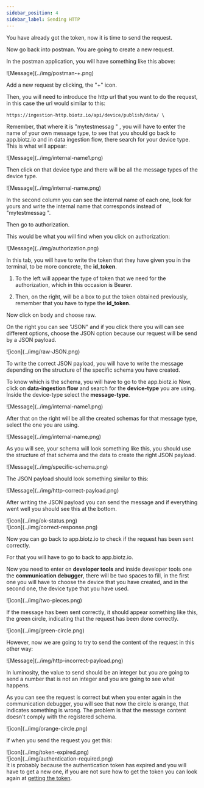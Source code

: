 ```yaml
---
sidebar_position: 4
sidebar_label: Sending HTTP
---
```


You have already got the token, now it is time to send the request.

Now go back into postman. You are going to create a new request.

In the postman application, you will have something like this above:

<div class="tutorial-image-container">
![Message](../img/postman-+.png)
</div>

Add a new request by clicking, the "+" icon. 

Then, you will need to introduce the http url that you want to do the request, in this case the url would similar to this:

```
https://ingestion-http.biotz.io/api/device/publish/data/ \
```

Remember, that where it is "mytestmessag \" , you will have to enter the name of your own message type, to see that you should go back to app.biotz.io and in data ingestion flow, there search for your device type.
This is what will appear:

<div class="tutorial-image-container">
![Message](../img/internal-name1.png)
</div>

Then click on that device type and there will be all the message types of the device type.

<div class="tutorial-image-container">
![Message](../img/internal-name.png)
</div>

In the second column you can see the internal name of each one, look for yours and write the internal name that corresponds instead of "mytestmessag \". 

Then go to authorization.

This would be what you will find when you click on authorization:

<div class="tutorial-image-container">
![Message](../img/authorization.png)
</div>

In this tab, you will have to write the token that they have given you in the terminal, to be more concrete, the **id_token**.

1. To the left will appear the type of token that we need for the authorization, which in this occasion is Bearer.
    
2. Then, on the right, will be a box to put the token obtained previously, remember that you have to type the **id_token**.


Now click on body and choose raw. 

On the right you can see "JSON" and if you click there you will can see different options, choose the JSON option because our request will be send by a JSON payload.

<div class="tutorial-image-container">
![icon](../img/raw-JSON.png)
</div>

To write the correct JSON payload, you will have to write the message depending on the structure of the specific schema you have created. 

To know which is the schema, you will have to go to the app.biotz.io Now, click on **data-ingestion flow** and search for the **device-type** you are using. Inside the device-type select the **message-type**.

<div class="tutorial-image-container">
![Message](../img/internal-name1.png)
</div>

After that on the right will be all the created schemas for that message type, select the one you are using.

<div class="tutorial-image-container">
![Message](../img/internal-name.png)
</div>

As you will see, your schema will look something like this, you should use the structure of that schema and the data to create the right JSON payload.

<div class="tutorial-image-container">
![Message](../img/specific-schema.png)
</div>

The JSON payload should look something similar to this:

<div class="tutorial-image-container">
![Message](../img/http-correct-payload.png)
</div>


After writing the JSON payload you can send the message and if everything went well you should see this at the bottom. 

<div class="tutorial-image-container">
![icon](../img/ok-status.png)
</div>

<div class="tutorial-image-container">
![icon](../img/correct-response.png)
</div>

Now you can go back to app.biotz.io to check if the request has been sent correctly.

For that you will have to go to back to app.biotz.io.

Now you need to enter on **developer tools** and inside developer tools one the **communication debugger**, there will be two spaces to fill, in the first one you will have to choose the device that you have created, and in the second one, the device type that you have used.

<div class="tutorial-image-container">
![icon](../img/two-pieces.png)
</div>


If the message has been sent correctly, it should appear something like this, the green circle, indicating that the request has been done correctly.

<div class="tutorial-image-container">
![icon](../img/green-circle.png)
</div>

However, now we are going to try to send the content of the request in this other way:

<div class="tutorial-image-container">
![Message](../img/http-incorrect-payload.png)
</div>

In luminosity, the value to send should be an integer but you are going to send a number that is not an integer and you are going to see what happens.



As you can see the request is correct but when you enter again in the communication debugger, you will see that now the circle is orange, that indicates something is wrong. 
The problem is that the message content doesn't comply with the registered schema.

<div class="tutorial-image-container">
![icon](../img/orange-circle.png)
</div>

If when you send the request you get this:

<div class="tutorial-image-container">
![icon](../img/token-expired.png)
</div>
<div class="tutorial-image-container">
![icon](../img/authentication-required.png)
</div> 
It is probably because the authentication token has expired and you will have to get a new one, if you are not sure how to get the token you can look again at <a href="/docs/Examples/POSTMAN/Getting the token" target="_self">getting the token</a>.


